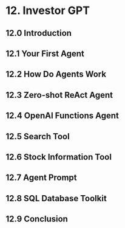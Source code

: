 # 12. Investor GPT
## 12.0 Introduction
## 12.1 Your First Agent
## 12.2 How Do Agents Work
## 12.3 Zero-shot ReAct Agent
## 12.4 OpenAI Functions Agent
## 12.5 Search Tool
## 12.6 Stock Information Tool
## 12.7 Agent Prompt
## 12.8 SQL Database Toolkit
## 12.9 Conclusion 
